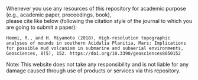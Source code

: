 Whenever you use any resources of this repository for academic purpose (e.g., academic paper, proceedings, book),  
please cite like below (following the citation style of the journal to which you are going to submit a paper):
```
Hemmi, R., and H. Miyamoto (2018), High-resolution topographic analyses of mounds in southern Acidalia Planitia, Mars: Implications for possible mud volcanism in submarine and subaerial environments, Geosciences, 8(5), 152. https://doi.org/10.3390/geosciences8050152
```
Note: This website does not take any responsibility and is not liable for any damage caused through use of products or services via this repository.
